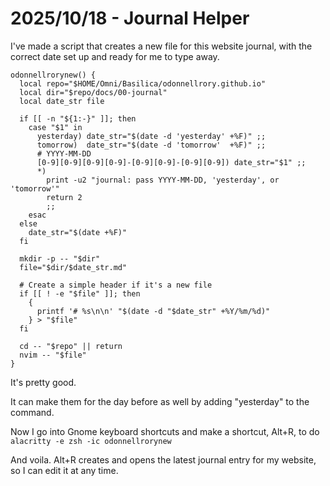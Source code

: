 # 2025/10/18 - Journal Helper

I've made a script that creates a new file for this website journal, with the correct date set up and ready for me to type away.

```
odonnellrorynew() {
  local repo="$HOME/Omni/Basilica/odonnellrory.github.io"
  local dir="$repo/docs/00-journal"
  local date_str file

  if [[ -n "${1:-}" ]]; then
    case "$1" in
      yesterday) date_str="$(date -d 'yesterday' +%F)" ;;
      tomorrow)  date_str="$(date -d 'tomorrow'  +%F)" ;;
      # YYYY-MM-DD
      [0-9][0-9][0-9][0-9]-[0-9][0-9]-[0-9][0-9]) date_str="$1" ;;
      *)
        print -u2 "journal: pass YYYY-MM-DD, 'yesterday', or 'tomorrow'"
        return 2
        ;;
    esac
  else
    date_str="$(date +%F)"
  fi

  mkdir -p -- "$dir"
  file="$dir/$date_str.md"

  # Create a simple header if it's a new file
  if [[ ! -e "$file" ]]; then
    {
      printf '# %s\n\n' "$(date -d "$date_str" +%Y/%m/%d)"
    } > "$file"
  fi

  cd -- "$repo" || return
  nvim -- "$file"
}

```

It's pretty good.

It can make them for the day before as well by adding "yesterday" to the command.


Now I go into Gnome keyboard shortcuts and make a shortcut, Alt+R, to do ```alacritty -e zsh -ic odonnellrorynew```

And voila.  Alt+R creates and opens the latest journal entry for my website, so I can edit it at any time.
